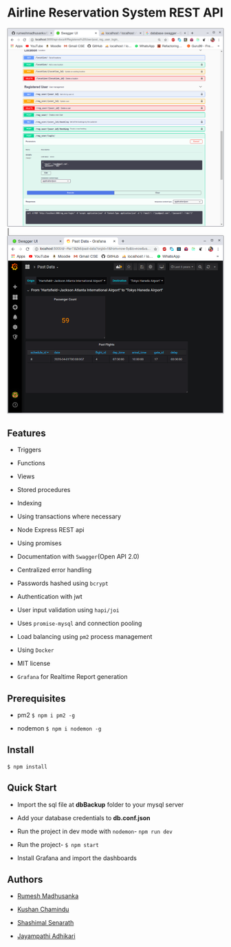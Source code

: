 # Airline Reservation System REST API
![logo](images/swagger1.png) | ![logo](images/grafana.png)

## Features
* Triggers
* Functions
* Views
* Stored procedures
* Indexing 
* Using transactions where necessary


* Node Express REST api
* Using promises
* Documentation with `Swagger`(Open API 2.0)
* Centralized error handling
* Passwords hashed using `bcrypt`
* Authentication with jwt
* User input validation using `hapi/joi`
* Uses `promise-mysql` and connection pooling
* Load balancing using `pm2` process management
* Using `Docker`
* MIT license
* `Grafana` for Realtime Report generation 

## Prerequisites
- pm2 ```$ npm i pm2 -g```

- nodemon ```$ npm i nodemon -g```

## Install
```
$ npm install 
```

## Quick Start

- Import the sql file at **dbBackup** folder to your mysql server

- Add your database credentials to **db.conf.json**

- Run the project in dev mode with `nodemon`- ```npm run dev```

- Run the project- ```$ npm start```

- Install Grafana and import the dashboards


## Authors

- [Rumesh Madhusanka](https://github.com/rumeshmadhusanka)

- [Kushan Chamindu](https://github.com/KushanChamindu)

- [Shashimal Senarath](https://github.com/shashimalcse)

- [Jayampathi Adhikari](https://github.com/jayampathiadhikari)